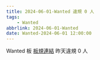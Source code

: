 ```yaml
---
title: 2024-06-01-Wanted 違規 0 人
tags:
    - Wanted
abbrlink: 2024-06-01-Wanted
date: Wanted-2024-06-01 12:00:00
---
```

Wanted 板 [板規連結](https://www.ptt.cc/bbs/Wanted/M.1608829773.A.D3B.html)
昨天違規 0 人
